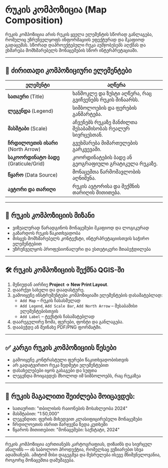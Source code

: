 # რუკის კომპოზიცია (Map Composition)

რუკის კომპოზიცია არის რუკის ყველა ელემენტის სწორად განლაგება, რომელიც უზრუნველყოფს ინფორმაციის ეფექტურად და მკაფიოდ გადაცემას. სწორად დაპროექტებული რუკა აუმჯობესებს აღქმას და ეხმარება მომხმარებელს მონაცემების სწორ ინტერპრეტაციაში.

---

## 🧩 ძირითადი კომპოზიციური ელემენტები

| ელემენტი           | აღწერა |
|--------------------|--------|
| **სათაური** (Title)     | ხანმოკლე და ზუსტი აღწერა, რაც გვიჩვენებს რუკის შინაარსს. |
| **ლეგენდა** (Legend)     | სიმბოლოების და ფერების განმარტება. |
| **მასშტაბი** (Scale)     | აჩვენებს რუკაზე მანძილთა შესაბამისობას რეალურ სივრცესთან. |
| **ჩრდილოეთის ისარი** (North Arrow) | გვეხმარება მიმართულების გარკვევაში. |
| **საკოორდინატო ბადე** (Graticule/Grid) | კოორდინატების ბადე ან გეოგრაფიული გრატიკულა რუკაზე. |
| **წყარო** (Data Source) | მონაცემთა წარმომავლობის აღნიშვნა. |
| **ავტორი და თარიღი** | რუკის ავტორისა და შექმნის თარიღის მითითება. |

---

## 🎯 რუკის კომპოზიციის მიზანი

- ვიზუალურად წარადგინოს მონაცემები მკაფიოდ და ლოგიკურად
- გაზარდოს რუკის წაკითხვადობა
- მისცეს მომხმარებელს კონტექსტი, ინტერპრეტაციისთვის საჭირო ელემენტებით
- უზრუნველყოს პროფესიონალური და ესთეტიკური შთაბეჭდილება

---

## 🛠️ რუკის კომპოზიციის შექმნა QGIS-ში

1. მენიუდან აირჩიე **Project → New Print Layout**.
2. დაარქვი სახელი და დაადასტურე.
3. გამოიყენე ინსტრუმენტები კომპოზიციაში ელემენტების დასამატებლად:
   - `Add Map` – რუკის ჩასასმელად
   - `Add Legend`, `Add Scale Bar`, `Add North Arrow` – შესაბამისი ელემენტებისთვის
   - `Add Label` – ტექსტის ჩასამატებლად
4. დაარეგულირე ზომა, ფერები, ფონტი და განლაგება.
5. დააბეჭდე ან შეინახე PDF/PNG ფორმატში.

---

## ✅ კარგი რუკის კომპოზიციის წესები

- გამოიყენე კონტრასტული ფერები წაკითხვადობისთვის
- არ გადატვირთო რუკა ზედმეტი ელემენტებით
- დასახელებები იყოს გასაგები და სუფთა
- ლეგენდა მოიცავდეს მხოლოდ იმ სიმბოლოებს, რაც რუკაზეა

---

## 📌 რუკის მაგალითი შეიძლება მოიცავდეს:

- სათაურით: "თბილისის რაიონების მოსახლეობა 2024"
- მასშტაბით: "1:50,000"
- ლეგენდით: ფერის მიხედვით კლასიფიცირებული მონაცემები
- ჩრდილოეთის ისრით მარჯვენა ზედა კუთხეში
- წყაროს მითითებით: "მონაცემები: საქსტატი, 2024"

---

რუკის კომპოზიცია აერთიანებს კარტოგრაფიას, დიზაინს და სივრცულ ანალიზს — ის საბოლოო პროდუქტია, რომელსაც ვუზიარებთ სხვა ადამიანებს. ამიტომ მისი დაგეგმვა და შესრულება ისევე მნიშვნელოვანია, როგორც მონაცემთა დამუშავება.
